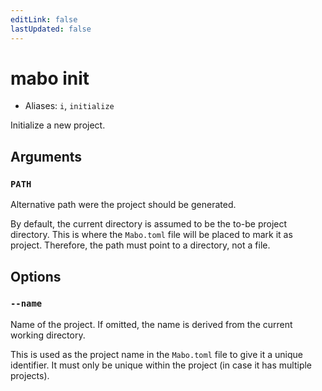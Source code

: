 ```yaml
---
editLink: false
lastUpdated: false
---
```


# mabo init

- Aliases: `i`, `initialize`

Initialize a new project.

## Arguments

### `PATH`

Alternative path were the project should be generated.

By default, the current directory is assumed to be the to-be project directory. This is where the `Mabo.toml` file will be placed to mark it as project. Therefore, the path must point to a directory, not a file.

## Options

### `--name`

Name of the project. If omitted, the name is derived from the current working directory.

This is used as the project name in the `Mabo.toml` file to give it a unique identifier. It must only be unique within the project (in case it has multiple projects).
